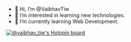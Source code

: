 - 👋 Hi, I’m @VaibhavTiw
- 👀 I’m interested in learning new technologies.
- 🌱 I’m currently learning Web Development.

[![@vaibhav_tiw's Holopin board](https://holopin.io/api/user/board?user=vaibhav_tiw)](https://holopin.io/@vaibhav_tiw)

<!---
VaibhavTiw/VaibhavTiw is a ✨ special ✨ repository because its `README.md` (this file) appears on your GitHub profile.
You can click the Preview link to take a look at your changes.
--->
